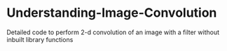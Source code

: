 # Understanding-Image-Convolution
Detailed code to perform 2-d convolution of an image with a filter without inbuilt library functions
